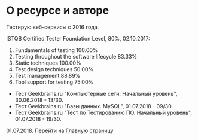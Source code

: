# О ресурсе и авторе

Тестирую веб-сервисы с 2016 года.

ISTQB Certified Tester Foundation Level, 80%, 02.10.2017:
1. Fundamentals of testing 100.00%
2. Testing throughout the software lifecycle 83.33%
3. Static techniques 100.00%
4. Test design techniques 50.00%
5. Test management 88.89%
6. Tool support for testing 75.00%

- Тест Geekbrains.ru "Компьютерные сети. Начальный уровень", 30.06.2018 - 13/30.
- Тест Geekbrains.ru "Базы данных. MySQL", 01.07.2018 - 09/30.
- Тест Geekbrains.ru "Тест по Тестированию ПО. Начальный уровень", 01.07.2018 - 19/30.

01.07.2018. Перейти на [Главную страницу](./)